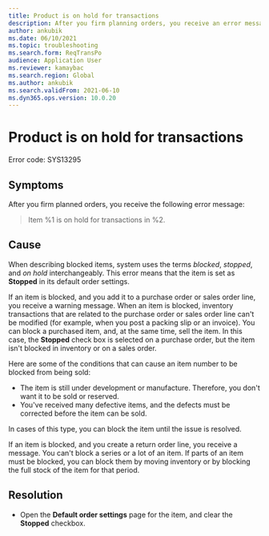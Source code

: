 ```yaml
---
title: Product is on hold for transactions
description: After you firm planning orders, you receive an error message that states that an item is on hold for transactions.
author: ankubik
ms.date: 06/10/2021
ms.topic: troubleshooting
ms.search.form: ReqTransPo
audience: Application User
ms.reviewer: kamaybac
ms.search.region: Global
ms.author: ankubik
ms.search.validFrom: 2021-06-10
ms.dyn365.ops.version: 10.0.20
---
```


# Product is on hold for transactions

Error code: SYS13295

## Symptoms

After you firm planned orders, you receive the following error message:

> Item %1 is on hold for transactions in %2.

## Cause

When describing blocked items, system uses the terms *blocked*, *stopped*, and *on hold* interchangeably. This error means that the item is set as **Stopped** in its default order settings.

If an item is blocked, and you add it to a purchase order or sales order line, you receive a warning message. When an item is blocked, inventory transactions that are related to the purchase order or sales order line can't be modified (for example, when you post a packing slip or an invoice). You can block a purchased item, and, at the same time, sell the item. In this case, the **Stopped** check box is selected on a purchase order, but the item isn't blocked in inventory or on a sales order.

Here are some of the conditions that can cause an item number to be blocked from being sold:

- The item is still under development or manufacture. Therefore, you don't want it to be sold or reserved.
- You've received many defective items, and the defects must be corrected before the item can be sold.

In cases of this type, you can block the item until the issue is resolved.

If an item is blocked, and you create a return order line, you receive a message. You can't block a series or a lot of an item. If parts of an item must be blocked, you can block them by moving inventory or by blocking the full stock of the item for that period.

## Resolution

- Open the **Default order settings** page for the item, and clear the **Stopped** checkbox.
